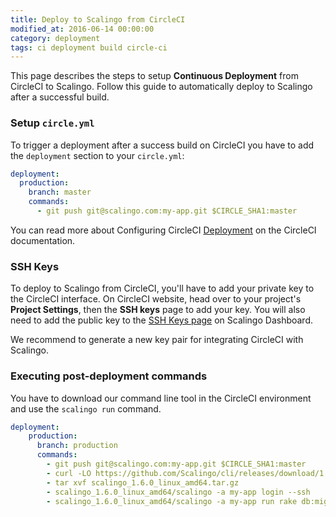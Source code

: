 ```yaml
---
title: Deploy to Scalingo from CircleCI
modified_at: 2016-06-14 00:00:00
category: deployment
tags: ci deployment build circle-ci
---
```


This page describes the steps to setup **Continuous Deployment** from CircleCI to Scalingo. Follow this guide to automatically deploy to Scalingo after a successful build.

### Setup `circle.yml`

To trigger a deployment after a success build on CircleCI you have to add the `deployment` section to your `circle.yml`:

```yaml
deployment:
  production:
    branch: master
    commands:
      - git push git@scalingo.com:my-app.git $CIRCLE_SHA1:master
```

You can read more about Configuring CircleCI [Deployment](https://circleci.com/docs/configuration#deployment) on the CircleCI documentation.

### SSH Keys

To deploy to Scalingo from CircleCI, you'll have to add your private key to the CircleCI interface. On CircleCI website, head over to your project's **Project Settings**, then the **SSH keys** page to add your key. You will also need to add the public key to the [SSH Keys page](https://my.scalingo.com/keys) on Scalingo Dashboard.

We recommend to generate a new key pair for integrating CircleCI with Scalingo.

### Executing post-deployment commands

You have to download our command line tool in the CircleCI environment and use the `scalingo run` command.

```yaml
deployment:
    production:
      branch: production
      commands:
        - git push git@scalingo.com:my-app.git $CIRCLE_SHA1:master
        - curl -LO https://github.com/Scalingo/cli/releases/download/1.6.0/scalingo_1.6.0_linux_amd64.tar.gz
        - tar xvf scalingo_1.6.0_linux_amd64.tar.gz
        - scalingo_1.6.0_linux_amd64/scalingo -a my-app login --ssh
        - scalingo_1.6.0_linux_amd64/scalingo -a my-app run rake db:migrate
```
